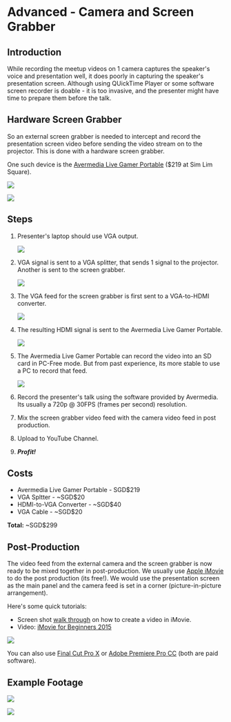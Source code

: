 # Advanced - Camera and Screen Grabber

## Introduction

While recording the meetup videos on 1 camera captures the speaker's voice and presentation well, it does poorly in capturing the speaker's presentation screen. Although using QUickTime Player or some software screen recorder is doable - it is too invasive, and the presenter might have time to prepare them before the talk.

## Hardware Screen Grabber

So an external screen grabber is needed to intercept and record the presentation screen video before sending the video stream on to the projector. This is done with a hardware screen grabber.

One such device is the [Avermedia Live Gamer Portable](http://gamerzone.avermedia.com//game_capture/live_gamer_portable) ($219 at Sim Lim Square).

![](images/C875_1.png)

![](images/C875_4.jpg)

## Steps

1. Presenter's laptop should use VGA output.

	![](images/01_vga_out.jpg)

2. VGA signal is sent to a VGA splitter, that sends 1 signal to the projector. Another is sent to the screen grabber.

	![](images/02_vga_splitter.jpg)

3. The VGA feed for the screen grabber is first sent to a VGA-to-HDMI converter.

	![](images/03_vga_to_hdmi_converter.jpg)

4. The resulting HDMI signal is sent to the Avermedia Live Gamer Portable.

	![](images/04_hdmi_to_avermedia_lgp.jpg)

5. The Avermedia Live Gamer Portable can record the video into an SD card in PC-Free mode. But from past experience, its more stable to use a PC to record that feed.

	![](images/05_avermedia_lgp_to_usb2.jpg)
	
6. Record the presenter's talk using the software provided by Avermedia. Its usually a 720p @ 30FPS (frames per second) resolution.

7. Mix the screen grabber video feed with the camera video feed in post production.

8. Upload to YouTube Channel.

7. ***Profit!***

## Costs

- Avermedia Live Gamer Portable - SGD$219
- VGA Spltter - ~SGD$20
- HDMI-to-VGA Converter - ~SGD$40
- VGA Cable - ~SGD$20

**Total:** ~SGD$299

## Post-Production

The video feed from the external camera and the screen grabber is now ready to be mixed together in post-production. We usually use [Apple iMovie](https://www.apple.com/sg/mac/imovie/) to do the post production (its free!). We would use the presentation screen as the main panel and the camera feed is set in a corner (picture-in-picture arrangement).

Here's some quick tutorials:

- Screen shot [walk through](http://computers.tutsplus.com/tutorials/how-to-create-a-movie-from-start-to-finish-with-imovie--mac-59638) on how to create a video in iMovie.
- Video: [iMovie for Beginners 2015](https://www.youtube.com/watch?v=ZGG5kbMKmLo)

![](images/imovie.png)

You can also use [Final Cut Pro X](https://www.apple.com/sg/final-cut-pro/) or [Adobe Premiere Pro CC](http://www.adobe.com/sea/products/premiere.html) (both are paid software).

## Example Footage

[![](http://img.youtube.com/vi/39DbhIAWTGc/0.jpg)](http://www.youtube.com/watch?v=39DbhIAWTGc)

[![](http://img.youtube.com/vi/ejvFOg6MsVE/0.jpg)](http://www.youtube.com/watch?v=ejvFOg6MsVE)
